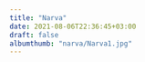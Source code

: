 ```yaml
---
title: "Narva"
date: 2021-08-06T22:36:45+03:00
draft: false
albumthumb: "narva/Narva1.jpg"
---
```


